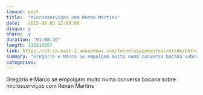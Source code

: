 ```yaml
---
layout: post
title:  "Microsserviços com Renan Martins"
date:   2015-08-03 12:00:00
disqus: y
share:  y
duration: "01:08:30"
length: 132319957
link: https://s3-sa-east-1.amazonaws.com/tecnologicamentearretado/entrevistas/014-renan_martins/014-renan_martins.m4a
summary: "Gregório e Marco se empolgam muito numa conversa bacana sobre microsserviços com Renan Martins"
categories: 
---
```


Gregório e Marco se empolgam muito numa conversa bacana sobre microsserviços com Renan Martins

<audio src="https://s3-sa-east-1.amazonaws.com/tecnologicamentearretado/entrevistas/014-renan_martins/014-renan_martins.m4a" preload="none" />

Baixe o áudio desta conversa [aqui](https://s3-sa-east-1.amazonaws.com/tecnologicamentearretado/entrevistas/014-renan_martins/014-renan_martins.m4a).

Entrevista por [Gregório Melo](https://twitter.com/gregoriomelo) e [Marco Valtas](https://twitter.com/mavcunha)

Músicas de entrada e saída por [Marco Valtas](https://twitter.com/mavcunha)

Notas:

- Renan na Internet:
  - [Twitter](https://twitter.com/renan89)
  - [GitHub](https://github.com/renanmartins)
- [Building Microservices](http://shop.oreilly.com/product/0636920033158.do)
- [Artigos do Martin Fowler sobre microsserviços](http://martinfowler.com/tags/microservices.html)
- [SimianArmy](https://github.com/Netflix/SimianArmy)
- [Lei de Conway](http://www.thoughtworks.com/pt/insights/blog/demystifying-conways-law)
- [Consumer Driven Contracts](http://martinfowler.com/articles/consumerDrivenContracts.html)
- Ferramentas para testes:
  - [Pacto](https://github.com/thoughtworks/pacto)
  - [Pact](https://github.com/realestate-com-au/pact)
  - [Mountebank](http://www.mbtest.org/docs/gettingStarted)
- [TechRadar](http://thoughtworks.com/radar)
